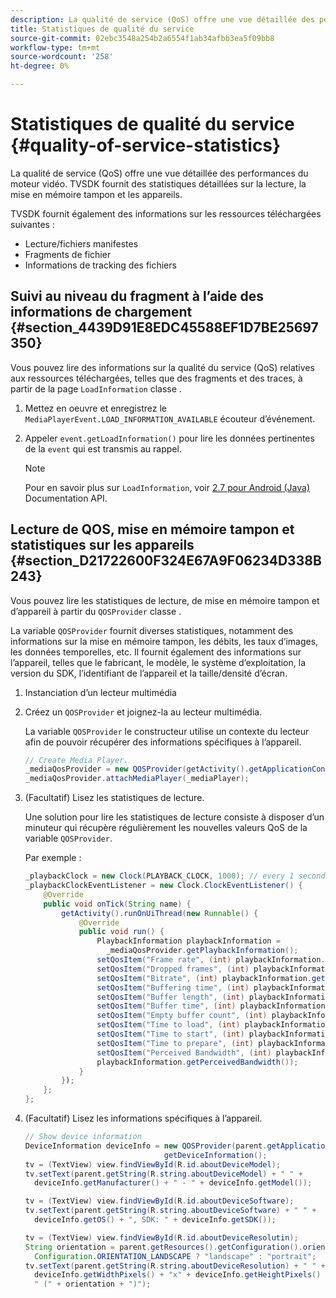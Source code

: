 ```yaml
---
description: La qualité de service (QoS) offre une vue détaillée des performances du moteur vidéo. TVSDK fournit des statistiques détaillées sur la lecture, la mise en mémoire tampon et les appareils.
title: Statistiques de qualité du service
source-git-commit: 02ebc3548a254b2a6554f1ab34afbb3ea5f09bb8
workflow-type: tm+mt
source-wordcount: '258'
ht-degree: 0%

---
```


# Statistiques de qualité du service {#quality-of-service-statistics}

La qualité de service (QoS) offre une vue détaillée des performances du moteur vidéo. TVSDK fournit des statistiques détaillées sur la lecture, la mise en mémoire tampon et les appareils.

TVSDK fournit également des informations sur les ressources téléchargées suivantes :

* Lecture/fichiers manifestes
* Fragments de fichier
* Informations de tracking des fichiers

## Suivi au niveau du fragment à l’aide des informations de chargement {#section_4439D91E8EDC45588EF1D7BE25697350}

Vous pouvez lire des informations sur la qualité du service (QoS) relatives aux ressources téléchargées, telles que des fragments et des traces, à partir de la page `LoadInformation` classe .

1. Mettez en oeuvre et enregistrez le `MediaPlayerEvent.LOAD_INFORMATION_AVAILABLE` écouteur d’événement.
1. Appeler `event.getLoadInformation()` pour lire les données pertinentes de la `event` qui est transmis au rappel.

   >[!NOTE]
   >
   >Pour en savoir plus sur `LoadInformation`, voir [2.7 pour Android (Java)](https://help.adobe.com/en_US/primetime/api/psdk/javadoc_2.7/index.html) Documentation API.

## Lecture de QOS, mise en mémoire tampon et statistiques sur les appareils {#section_D21722600F324E67A9F06234D338B243}

Vous pouvez lire les statistiques de lecture, de mise en mémoire tampon et d’appareil à partir du `QOSProvider` classe .

La variable `QOSProvider` fournit diverses statistiques, notamment des informations sur la mise en mémoire tampon, les débits, les taux d’images, les données temporelles, etc. Il fournit également des informations sur l’appareil, telles que le fabricant, le modèle, le système d’exploitation, la version du SDK, l’identifiant de l’appareil et la taille/densité d’écran.

1. Instanciation d’un lecteur multimédia
1. Créez un `QOSProvider` et joignez-la au lecteur multimédia.

   La variable `QOSProvider` le constructeur utilise un contexte du lecteur afin de pouvoir récupérer des informations spécifiques à l’appareil.

   ```java
   // Create Media Player. 
   _mediaQosProvider = new QOSProvider(getActivity().getApplicationContext()); 
   _mediaQosProvider.attachMediaPlayer(_mediaPlayer);
   ```

1. (Facultatif) Lisez les statistiques de lecture.

   Une solution pour lire les statistiques de lecture consiste à disposer d’un minuteur qui récupère régulièrement les nouvelles valeurs QoS de la variable `QOSProvider`.

   Par exemple :

   ```java
   _playbackClock = new Clock(PLAYBACK_CLOCK, 1000); // every 1 second 
   _playbackClockEventListener = new Clock.ClockEventListener() { 
       @Override 
       public void onTick(String name) { 
           getActivity().runOnUiThread(new Runnable() { 
               @Override 
               public void run() { 
                   PlaybackInformation playbackInformation =  
                     _mediaQosProvider.getPlaybackInformation();  
                   setQosItem("Frame rate", (int) playbackInformation.getFrameRate());  
                   setQosItem("Dropped frames", (int) playbackInformation.getDroppedFrameCount()); 
                   setQosItem("Bitrate", (int) playbackInformation.getBitrate()); 
                   setQosItem("Buffering time", (int) playbackInformation.getBufferingTime());  
                   setQosItem("Buffer length", (int) playbackInformation.getBufferLength());  
                   setQosItem("Buffer time", (int) playbackInformation.getBufferTime());  
                   setQosItem("Empty buffer count", (int) playbackInformation.getEmptyBufferCount());  
                   setQosItem("Time to load", (int) playbackInformation.getTimeToLoad());  
                   setQosItem("Time to start", (int) playbackInformation.getTimeToStart()); 
                   setQosItem("Time to prepare", (int) playbackInformation.getTimeToPrepare()); 
                   setQosItem("Perceived Bandwidth", (int) playbackInformation.getPerceivedBandwidth());   
                   playbackInformation.getPerceivedBandwidth()); 
               } 
           }); 
       }; 
   }; 
   ```

1. (Facultatif) Lisez les informations spécifiques à l’appareil.

   ```java
   // Show device information 
   DeviceInformation deviceInfo = new QOSProvider(parent.getApplicationContext()). 
                                  getDeviceInformation(); 
   tv = (TextView) view.findViewById(R.id.aboutDeviceModel); 
   tv.setText(parent.getString(R.string.aboutDeviceModel) + " " +  
     deviceInfo.getManufacturer() + " - " + deviceInfo.getModel()); 
   
   tv = (TextView) view.findViewById(R.id.aboutDeviceSoftware); 
   tv.setText(parent.getString(R.string.aboutDeviceSoftware) + " " +  
     deviceInfo.getOS() + ", SDK: " + deviceInfo.getSDK()); 
   
   tv = (TextView) view.findViewById(R.id.aboutDeviceResolutin); 
   String orientation = parent.getResources().getConfiguration().orientation ==  
     Configuration.ORIENTATION_LANDSCAPE ? "landscape" : "portrait"; 
   tv.setText(parent.getString(R.string.aboutDeviceResolution) + " " +  
     deviceInfo.getWidthPixels() + "x" + deviceInfo.getHeightPixels() +  
     " (" + orientation + ")"); 
   ```

